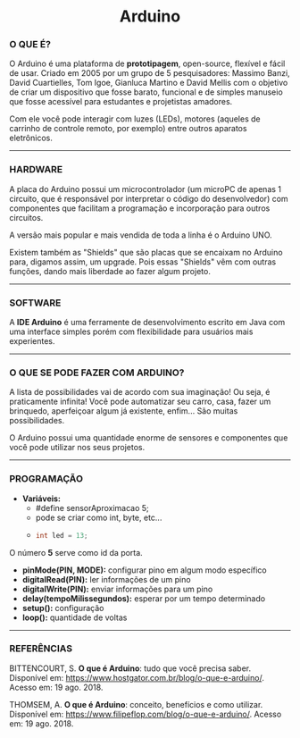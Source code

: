 <h1 align = "center">Arduino</h1>

### O QUE É?

<p align = "justify">

O Arduino é uma plataforma de <b>prototipagem</b>, open-source, flexível e fácil de usar. 
Criado em 2005 por um grupo de 5 pesquisadores: Massimo Banzi, David Cuartielles, Tom Igoe, Gianluca Martino e David Mellis com o 
objetivo de criar um dispositivo que fosse barato, funcional e de simples manuseio que fosse acessível para
estudantes e projetistas amadores.

Com ele você pode interagir com luzes (LEDs), motores (aqueles de carrinho de controle remoto, por exemplo)
entre outros aparatos eletrônicos.

</p>

---

### HARDWARE

<p align = "justify">

A placa do Arduino possui um microcontrolador (um microPC de apenas 1 circuito, que é responsável por interpretar 
o código do desenvolvedor) com componentes que facilitam a programação e incorporação para outros circuitos.

A versão mais popular e mais vendida de toda a linha é o Arduino UNO.

Existem também as "Shields" que são placas que se encaixam no Arduino para, digamos assim, um upgrade. 
Pois essas "Shields" vêm com outras funções, dando mais liberdade ao fazer algum projeto. 

</p>

---

### SOFTWARE

<p align = "justify">

A <b>IDE Arduino</b> é uma ferramente de desenvolvimento escrito em Java com uma interface simples porém com flexibilidade
para usuários mais experientes.

</p>

---

### O QUE SE PODE FAZER COM ARDUINO?

<p align = "justify">

A lista de possibilidades vai de acordo com sua imaginação! Ou seja, é praticamente infinita!
Você pode automatizar seu carro, casa, fazer um brinquedo, aperfeiçoar algum já existente, enfim... São muitas possibilidades. 

O Arduino possui uma quantidade enorme de sensores e componentes que você pode utilizar nos seus projetos.

</p>

---

### PROGRAMAÇÃO

<p align = "justify">

- **Variáveis:** 
	- #define sensorAproximacao 5;
	- pode se criar como int, byte, etc...
	- 	```c
		int led = 13;
		```

O número **5** serve como id da porta.

- **pinMode(PIN, MODE):** configurar pino em algum modo específico
- **digitalRead(PIN):** ler informações de um pino
- **digitalWrite(PIN):** enviar informações para um pino
- **delay(tempoMilissegundos):** esperar por um tempo determinado
- **setup():** configuração
- **loop():** quantidade de voltas

</p>

---

### REFERÊNCIAS

BITTENCOURT, S. **O que é Arduino**: tudo que você precisa saber. Disponível em: <https://www.hostgator.com.br/blog/o-que-e-arduino/>. Acesso em: 19 ago. 2018.

THOMSEM, A. **O que é Arduino**: conceito, benefícios e como utilizar. Disponível em: <https://www.filipeflop.com/blog/o-que-e-arduino/>. Acesso em: 19 ago. 2018.
